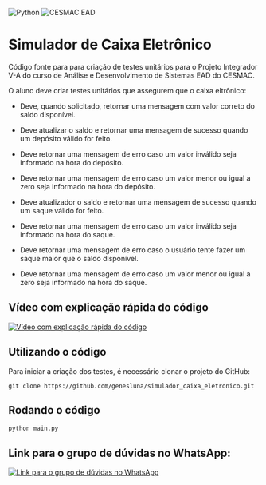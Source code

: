 ![Python](https://img.shields.io/badge/python-3670A0?style=for-the-badge&logo=python&logoColor=ffdd54) ![CESMAC EAD](https://res.cloudinary.com/dxylve8nt/image/upload/v1709508355/cesmac_ead_downloaded_logo_r7qz3z.jpg)

# Simulador de Caixa Eletrônico

Código fonte para para criação de testes unitários para o Projeto Integrador V-A do curso de Análise e Desenvolvimento de Sistemas EAD do CESMAC.

O aluno deve criar testes unitários que assegurem que o caixa eltrônico:

- Deve, quando solicitado, retornar uma mensagem com valor correto do saldo disponível.

- Deve atualizar o saldo e retornar uma mensagem de sucesso quando um depósito válido for feito.

- Deve retornar uma mensagem de erro caso um valor inválido seja informado na hora do depósito.

- Deve retornar uma mensagem de erro caso um valor menor ou igual a zero seja informado na hora do depósito.

- Deve atualizador o saldo e retornar uma mensagem de sucesso quando um saque válido for feito.

- Deve retornar uma mensagem de erro caso um valor inválido seja informado na hora do saque.

- Deve retornar uma mensagem de erro caso o usuário tente fazer um saque maior que o saldo disponível.

- Deve retornar uma mensagem de erro caso um valor menor ou igual a zero seja informado na hora do saque.

## Vídeo com explicação rápida do código

[![Vídeo com explicação rápida do código](https://img.youtube.com/vi/72s4szR22mw/maxresdefault.jpg)](https://www.youtube.com/watch?v=72s4szR22mw)

## Utilizando o código

Para iniciar a criação dos testes, é necessário clonar o projeto do GitHub:

```shell
git clone https://github.com/genesluna/simulador_caixa_eletronico.git
```

## Rodando o código

```shell
python main.py
```

## Link para o grupo de dúvidas no WhatsApp:

[![Link para o grupo de dúvidas no WhatsApp](https://res.cloudinary.com/dxylve8nt/image/upload/v1709516187/DSxOAUB0raA150_r9qyhw.png)](https://chat.whatsapp.com/Fbyekep2l9xG1Bpg9qZlCy)
